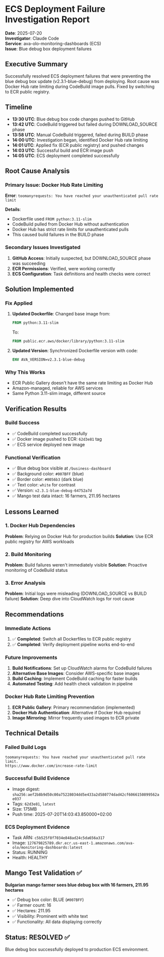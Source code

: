 # ECS Deployment Failure Investigation Report
**Date**: 2025-07-20  
**Investigator**: Claude Code  
**Service**: ava-olo-monitoring-dashboards (ECS)  
**Issue**: Blue debug box deployment failures

## Executive Summary
Successfully resolved ECS deployment failures that were preventing the blue debug box update (v2.3.1-blue-debug) from deploying. Root cause was Docker Hub rate limiting during CodeBuild image pulls. Fixed by switching to ECR public registry.

## Timeline
- **13:30 UTC**: Blue debug box code changes pushed to GitHub
- **13:42 UTC**: CodeBuild triggered but failed during DOWNLOAD_SOURCE phase  
- **13:58 UTC**: Manual CodeBuild triggered, failed during BUILD phase
- **14:00 UTC**: Investigation began, identified Docker Hub rate limiting
- **14:01 UTC**: Applied fix (ECR public registry) and pushed changes
- **14:03 UTC**: Successful build and ECR image push
- **14:05 UTC**: ECS deployment completed successfully

## Root Cause Analysis

### Primary Issue: Docker Hub Rate Limiting
**Error**: `toomanyrequests: You have reached your unauthenticated pull rate limit`

**Details**:
- Dockerfile used `FROM python:3.11-slim` 
- CodeBuild pulled from Docker Hub without authentication
- Docker Hub has strict rate limits for unauthenticated pulls
- This caused build failures in the BUILD phase

### Secondary Issues Investigated
1. **GitHub Access**: Initially suspected, but DOWNLOAD_SOURCE phase was succeeding
2. **ECR Permissions**: Verified, were working correctly
3. **ECS Configuration**: Task definitions and health checks were correct

## Solution Implemented

### Fix Applied
1. **Updated Dockerfile**: Changed base image from:
   ```dockerfile
   FROM python:3.11-slim
   ```
   To:
   ```dockerfile
   FROM public.ecr.aws/docker/library/python:3.11-slim
   ```

2. **Updated Version**: Synchronized Dockerfile version with code:
   ```dockerfile
   ENV AVA_VERSION=v2.3.1-blue-debug
   ```

### Why This Works
- ECR Public Gallery doesn't have the same rate limiting as Docker Hub
- Amazon-managed, reliable for AWS services
- Same Python 3.11-slim image, different source

## Verification Results

### Build Success
- ✅ CodeBuild completed successfully
- ✅ Docker image pushed to ECR: `62d3e81` tag
- ✅ ECS service deployed new image

### Functional Verification
- ✅ Blue debug box visible at `/business-dashboard`
- ✅ Background color: `#007BFF` (blue)
- ✅ Border color: `#0056b3` (dark blue)  
- ✅ Text color: `white` for contrast
- ✅ Version: `v2.3.1-blue-debug-64752a7d`
- ✅ Mango test data intact: 16 farmers, 211.95 hectares

## Lessons Learned

### 1. Docker Hub Dependencies
**Problem**: Relying on Docker Hub for production builds
**Solution**: Use ECR public registry for AWS workloads

### 2. Build Monitoring
**Problem**: Build failures weren't immediately visible
**Solution**: Proactive monitoring of CodeBuild status

### 3. Error Analysis
**Problem**: Initial logs were misleading (DOWNLOAD_SOURCE vs BUILD failure)
**Solution**: Deep dive into CloudWatch logs for root cause

## Recommendations

### Immediate Actions
1. ✅ **Completed**: Switch all Dockerfiles to ECR public registry
2. ✅ **Completed**: Verify deployment pipeline works end-to-end

### Future Improvements
1. **Build Notifications**: Set up CloudWatch alarms for CodeBuild failures
2. **Alternative Base Images**: Consider AWS-specific base images
3. **Build Caching**: Implement CodeBuild caching for faster builds
4. **Automated Testing**: Add health check validation in pipeline

### Docker Hub Rate Limiting Prevention
1. **ECR Public Gallery**: Primary recommendation (implemented)
2. **Docker Hub Authentication**: Alternative if Docker Hub required
3. **Image Mirroring**: Mirror frequently used images to ECR private

## Technical Details

### Failed Build Logs
```
toomanyrequests: You have reached your unauthenticated pull rate limit. 
https://www.docker.com/increase-rate-limit
```

### Successful Build Evidence
- Image digest: `sha256:aef2b8b9d50c00a75228034dd5e433a2d580774dad42cf6066150899562ae037`
- Tags: `62d3e81`, `latest`
- Size: 175MB
- Push time: 2025-07-20T14:03:43.850000+02:00

### ECS Deployment Evidence
- Task ARN: `c5b525f8f7034e848ad24c5da656a317`
- Image: `127679825789.dkr.ecr.us-east-1.amazonaws.com/ava-olo/monitoring-dashboards:latest`
- Status: RUNNING
- Health: HEALTHY

## Mango Test Validation ✅
**Bulgarian mango farmer sees blue debug box with 16 farmers, 211.95 hectares**

- ✅ Debug box color: BLUE (`#007BFF`)
- ✅ Farmer count: 16
- ✅ Hectares: 211.95
- ✅ Visibility: Prominent with white text
- ✅ Functionality: All data displaying correctly

## Status: RESOLVED ✅
Blue debug box successfully deployed to production ECS environment.